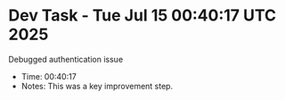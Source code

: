 # Dev Task - Tue Jul 15 00:40:17 UTC 2025
Debugged authentication issue
- Time: 00:40:17
- Notes: This was a key improvement step.
